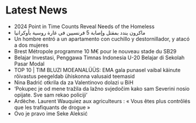 # Latest News
-  2024 Point in Time Counts Reveal Needs of the Homeless
-  ماكرون يندد بمقتل وإصابة 5 فرنسيين فى غارة روسية بأوكرانيا
-  Un hombre entró a un apartamento con cuchillo y destornillador, y atacó a dos mujeres
-  Brest Métropole programme 10 M€ pour le nouveau stade du SB29
-  Belajar Investasi, Penggawa Timnas Indonesia U-20 Belajar di Sekolah Pasar Modal
-  TOP 10 | TIM BLUZI MOEANALÜÜS: EMA gala punasel vaibal käinute rõivastus peegeldab ühiskonna valusaid teemasid
-  Nina Badrić otkrila da za Valentinovo dolazi u BiH
-  ‘Pokupec je od mene tražila da lažno svjedočim kako sam Severini nosio opijate. Sve sam rekao policiji‘
-  Ardèche. Laurent Wauquiez aux agriculteurs : « Vous êtes plus contrôlés que les trafiquants de drogue »
-  Ovo je pravo ime Seke Aleksić
